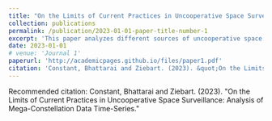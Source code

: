 ```yaml
---
title: "On the Limits of Current Practices in Uncooperative Space Surveillance: Analysis of Mega-Constellation Data Time-Series"
collection: publications
permalink: /publication/2023-01-01-paper-title-number-1
excerpt: 'This paper analyzes different sources of uncooperative space surveillance data and their impact on the accuracy of spacecraft position.'
date: 2023-01-01
# venue: 'Journal 1'
paperurl: 'http://academicpages.github.io/files/paper1.pdf'
citation: 'Constant, Bhattarai and Ziebart. (2023). &quot;On the Limits of Current Practices in Uncooperative Space Surveillance: Analysis of Mega-Constellation Data Time-Series.&quot; <i>Submitted for Review </i>.'
---
```

<!-- 
[Download paper here](http://academicpages.github.io/files/paper1.pdf) -->

Recommended citation: Constant, Bhattarai and Ziebart. (2023). "On the Limits of Current Practices in Uncooperative Space Surveillance: Analysis of Mega-Constellation Data Time-Series."